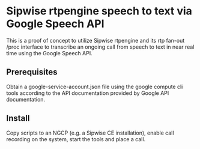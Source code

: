 # Sipwise rtpengine speech to text via Google Speech API

This is a proof of concept to utilize Sipwise rtpengine and its rtp fan-out /proc interface to
transcribe an ongoing call from speech to text in near real time using the Google Speech API.

## Prerequisites

Obtain a google-service-account.json file using the google compute cli tools according to the API
documentation provided by Google API documentation.

## Install

Copy scripts to an NGCP (e.g. a Sipwise CE installation), enable call recording on the system,
start the tools and place a call.
